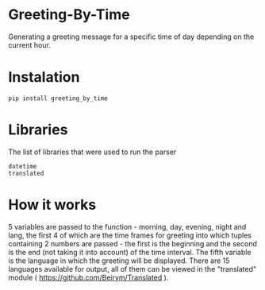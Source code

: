 # Greeting-By-Time
Generating a greeting message for a specific time of day depending on the current hour.

# Instalation

    pip install greeting_by_time

# Libraries

The list of libraries that were used to run the parser

    datetime
    translated
    
# How it works

5 variables are passed to the function - morning, day, evening, night and lang, the first 4 of which are the time frames for greeting into which tuples containing 2 numbers are passed - the first is the beginning and the second is the end (not taking it into account) of the time interval. The fifth variable is the language in which the greeting will be displayed. There are 15 languages available for output, all of them can be viewed in the "translated" module ( https://github.com/Beirym/Translated ).
    
    
